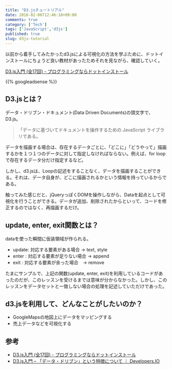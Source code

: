 ```yaml
---
title: "D3.jsチュートリアル"
date: 2016-02-06T12:46:18+09:00
comments: true
category: ['Tech']
tags: ['JavaScript','d3js']
published: true
slug: d3js-tutorial
---
```


以前から着手してみたかったd3.jsによる可視化の方法を学ぶために、ドットインストールにちょうど良い教材があったためそれを見ながら、確認していく。

[D3.js入門 (全17回) - プログラミングならドットインストール](http://dotinstall.com/lessons/basic_d3js)

{{% googleadsense %}}


## D3.jsとは？

データ・ドリブン・ドキュメント(Data Driven Documents)の頭文字で、D3.js。

> 「データに基づいてドキュメントを操作するための JavaScript ライブラリである。

データを描画する場合は、存在するデータごとに、「どこに」「どうやって」描画するかを１つ１つのデータに対して指定しなければならない。例えば、for loopで存在するデータ分だけ指定するなど。

しかし、d3.jsは、Loopの記述をすることなく、データを描画することができる。それは、データ自身が、どこに描画されるかという情報を持っているからである。

触ってみた感じだと、jQueryっぽくDOMを操作しながら、Dataを起点として可視化を行うことができる。データが追加、削除されたからといって、コードを修正するのではなく、再描画するだけ。


## update, enter, exit関数とは？

dataを使った瞬間に仮装領域が作られる。

- update: 対応する要素がある場合 -> text, style
- enter : 対応する要素が足りない場合 -> append
- exit  : 対応する要素が余った場合　-> remove

たまにサンプルで、上記の関数(update, enter, exit)を利用しているコードがあったのだが、このレッスンを受けるまでは意味が分からなかった。しかし、このレッスンをデータセットと一致しない場合の処理を記述していただけであった。


## d3.jsを利用して、どんなことがしたいのか？

- GoogleMapsの地図上にデータをマッピングする
- 売上データなどを可視化する


## 参考
- [D3.js入門 (全17回) - プログラミングならドットインストール](http://dotinstall.com/lessons/basic_d3js)
- [D3.js入門 – 「データ・ドリブン」という特徴について ｜ Developers.IO](http://dev.classmethod.jp/ria/html5/d3-js_data_driven/)
